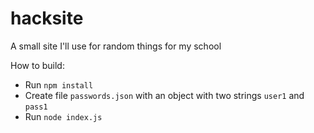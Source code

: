 # hacksite
A small site I'll use for random things for my school

How to build:

* Run `npm install`
* Create file `passwords.json` with an object with two strings `user1` and `pass1`
* Run `node index.js`
